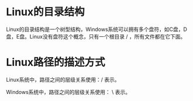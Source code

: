 # Linux的目录结构

Linux的目录结构是一个树型结构，Windows系统可以拥有多个盘符，如C盘，D盘，E盘。Linux没有盘符这个概念，只有一个根目录 / ，所有文件都在它下面。

# Linux路径的描述方式

Linux系统中，路径之间的层级关系使用：/ 表示。

Windows系统中，路径之间的层级关系使用： \ 表示。